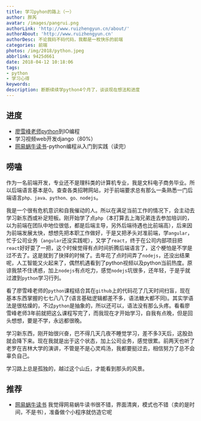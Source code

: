 ```yaml
---
title: 学习pyhon的路上（一）
author: 胖芮
avatar: /images/pangrui.png
authorLink: 'http://www.ruizhengyun.cn/about/'
authorAbout: 'http://www.ruizhengyun.cn'
authorDesc: 不论我码不码代码，我都是一枚快乐的前端
categories: 前端
photos: /img/2018/python.jpeg
abbrlink: 9425d661
date: 2018-04-12 10:18:06
tags: 
- python
- 学习心得
keywords: 
description: 断断续续学python4个月了，谈谈现在想法和进度
---
```

## 进度
* [廖雪峰老师python](https://www.liaoxuefeng.com/wiki/0014316089557264a6b348958f449949df42a6d3a2e542c000)到IO编程
* 学习视频web开发django（80%）
* [网易蜗牛读书](http://du.163.com/)-python编程从入门到实践（读完）

## 唠嗑
作为一名前端开发，专业还不是理科类的计算机专业，我是文科电子商务毕业。所以后端语言基本是0。查查各类招聘网站，对于前端要求总有那么一条熟悉一门后端语言`php、java、python、go、nodejs`。

我是一个很有危机意识和自我催动的人。所以在满足当前工作的情况下，会主动去学习新东西或补足短板。刚开始学了点`php`（本打算去上海兄弟连去参加培训的，以为前端在团队中地位很低，都是后端主导，另外后端待遇也比前端高），后来因为前端发展太快，想想先把本职工作做好，于是又把矛头对准前端，学`angular`，忙于公司业务（`angular`还没实践呢），又学了`react`，终于在公司内部项目把`react`好好耍了一把，这个时候觉得有点时间折腾后端语言了，这个梗怕是不学是过不去了。这是就到了抉择的时候了。去年花了点时间弄了`nodejs`，还没出结果呢，人工智能又火起来了，偶然机遇看到了python视频以及python当前热度。原谅我禁不住诱惑，加上`nodejs`有点吃力，感觉`nodejs`坑很多，还年轻，于是乎就过渡到`python`学习行列。

看了廖雪峰老师的`python`课程结合其在`github`上的代码花了几天时间扫盲，现在基本东西掌握的七七八八了(语言基础逻辑都差不多，语法糖大都不同)。其实学语法是很枯燥的，不过`python`是抽象的，所以还可以，语法没有那么头疼。看看廖雪峰老师3年前就把这么课程写完了，而我现在才开始学习，自我有点晚，但是回头想想，要是不学，永远都很晚。

学习新东西，刚开始很兴奋，巴不得几天几夜不睡觉学习，差不多3天后，这股劲就会降下来。现在我就是出于这个状态，加上公司业务，感觉很累。前两天也听了老罗在吉林大学的演讲，不管是不是心灵鸡汤，我都要挺过去，相信努力了总不会辜负自己。

学习路上总是孤独的，越过这个山丘，才能看到那头的风景。

## 推荐
* [网易蜗牛读书](http://du.163.com/)
我觉得网易蜗牛读书很不错，界面清爽，模式也不错（卖的是时间，不是书），准备做个小程序就仿造它呢
